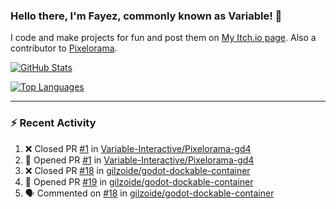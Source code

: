 ### Hello there, I'm Fayez, commonly known as Variable! 👋
I code and make projects for fun and post them on [My Itch.io page](https://variable-industries.itch.io/). Also a contributor to [Pixelorama](https://github.com/Orama-Interactive/Pixelorama).

[![GitHub Stats](https://github-readme-stats.vercel.app/api/?username=Variable-ind&show_icons=true&theme=merko)](https://github.com/anuraghazra/github-readme-stats)

[![Top Languages](https://github-readme-stats.vercel.app/api/top-langs/?username=Variable-ind&layout=compact&theme=merko)](https://github.com/anuraghazra/github-readme-stats)

---

### :zap: Recent Activity

<!--START_SECTION:activity-->
1. ❌ Closed PR [#1](https://github.com/Variable-Interactive/Pixelorama-gd4/pull/1) in [Variable-Interactive/Pixelorama-gd4](https://github.com/Variable-Interactive/Pixelorama-gd4)
2. 💪 Opened PR [#1](https://github.com/Variable-Interactive/Pixelorama-gd4/pull/1) in [Variable-Interactive/Pixelorama-gd4](https://github.com/Variable-Interactive/Pixelorama-gd4)
3. ❌ Closed PR [#18](https://github.com/gilzoide/godot-dockable-container/pull/18) in [gilzoide/godot-dockable-container](https://github.com/gilzoide/godot-dockable-container)
4. 💪 Opened PR [#19](https://github.com/gilzoide/godot-dockable-container/pull/19) in [gilzoide/godot-dockable-container](https://github.com/gilzoide/godot-dockable-container)
5. 🗣 Commented on [#18](https://github.com/gilzoide/godot-dockable-container/issues/18) in [gilzoide/godot-dockable-container](https://github.com/gilzoide/godot-dockable-container)
<!--END_SECTION:activity-->

<!--
**Variable-ind/Variable-ind** is a ✨ _special_ ✨ repository because its `README.md` (this file) appears on your GitHub profile.

Here are some ideas to get you started:
- 🌱 I’m currently studying at ...
- 🔭 I’m currently working on ...
- 👯 I’m looking to collaborate on ...
- 🤔 I’m looking for help with ...
- 💬 Ask me about ...
- 📫 How to reach me: ...
- ⚡ Fun fact: ...
-->
